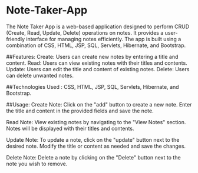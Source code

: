 # Note-Taker-App
The Note Taker App is a web-based application designed to perform CRUD (Create, Read, Update, Delete) operations on notes. It provides a user-friendly interface for managing notes efficiently. The app is built using a combination of CSS, HTML, JSP, SQL, Servlets, Hibernate, and Bootstrap.

##Features:
Create: Users can create new notes by entering a title and content.
Read: Users can view existing notes with their titles and contents.
Update: Users can edit the title and content of existing notes.
Delete: Users can delete unwanted notes.

##Technologies Used : CSS, HTML, JSP, SQL, Servlets, Hibernate, and Bootstrap.

##Usage:
Create Note: Click on the "add" button to create a new note. Enter the title and content in the provided fields and save the note.

Read Note: View existing notes by navigating to the "View Notes" section. Notes will be displayed with their titles and contents.

Update Note: To update a note, click on the "update" button next to the desired note. Modify the title or content as needed and save the changes.

Delete Note: Delete a note by clicking on the "Delete" button next to the note you wish to remove.

